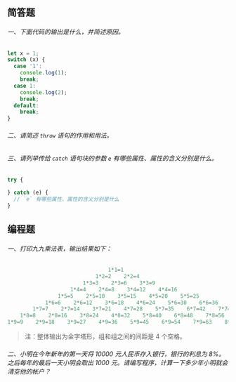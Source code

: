 ## 简答题

###### 一、下面代码的输出是什么，并简述原因。

```js
let x = 1;
switch (x) {
  case '1':
    console.log(1);
    break;
  case 1:
    console.log(2);
    break;
  default:
    break;
}
```

###### 二、请简述 `throw` 语句的作用和用法。

###### 三、请列举传给 `catch` 语句块的参数 `e` 有哪些属性、属性的含义分别是什么。

```js
try {

} catch (e) {
  // `e` 有哪些属性、属性的含义分别是什么
}
```

## 编程题

###### 一、打印九九乘法表，输出结果如下：

```js
                                1*1=1
                            1*2=2    2*2=4
                        1*3=3    2*3=6    3*3=9
                    1*4=4    2*4=8    3*4=12    4*4=16
                1*5=5    2*5=10    3*5=15    4*5=20    5*5=25
            1*6=6    2*6=12    3*6=18    4*6=24    5*6=30    6*6=36
        1*7=7    2*7=14    3*7=21    4*7=28    5*7=35    6*7=42    7*7=49
    1*8=8    2*8=16    3*8=24    4*8=32    5*8=40    6*8=48    7*8=56    8*8=64
1*9=9    2*9=18    3*9=27    4*9=36    5*9=45    6*9=54    7*9=63    8*9=72    9*9=81
```

> 注：整体输出为金字塔形，组和组之间的间距是 4 个空格。

###### 二、小明在今年新年的第一天将 10000 元人民币存入银行，银行的利息为 8%。之后每年的最后一天小明会取出 1000 元。请编写程序，计算一下多少年小明就会清空他的帐户？

